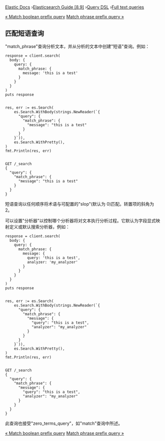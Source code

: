 

[Elastic Docs](/guide/) ›[Elasticsearch Guide [8.9]](index.md) ›[Query
DSL](query-dsl.md) ›[Full text queries](full-text-queries.md)

[« Match boolean prefix query](query-dsl-match-bool-prefix-query.md) [Match
phrase prefix query »](query-dsl-match-query-phrase-prefix.md)

## 匹配短语查询

"match_phrase"查询分析文本，并从分析的文本中创建"短语"查询。例如：

    
    
    response = client.search(
      body: {
        query: {
          match_phrase: {
            message: 'this is a test'
          }
        }
      }
    )
    puts response
    
    
    res, err := es.Search(
    	es.Search.WithBody(strings.NewReader(`{
    	  "query": {
    	    "match_phrase": {
    	      "message": "this is a test"
    	    }
    	  }
    	}`)),
    	es.Search.WithPretty(),
    )
    fmt.Println(res, err)
    
    
    GET /_search
    {
      "query": {
        "match_phrase": {
          "message": "this is a test"
        }
      }
    }

短语查询以任何顺序将术语与可配置的"slop"(默认为 0)匹配。转置项的斜角为 2。

可以设置"分析器"以控制哪个分析器将对文本执行分析过程。它默认为字段显式映射定义或默认搜索分析器，例如：

    
    
    response = client.search(
      body: {
        query: {
          match_phrase: {
            message: {
              query: 'this is a test',
              analyzer: 'my_analyzer'
            }
          }
        }
      }
    )
    puts response
    
    
    res, err := es.Search(
    	es.Search.WithBody(strings.NewReader(`{
    	  "query": {
    	    "match_phrase": {
    	      "message": {
    	        "query": "this is a test",
    	        "analyzer": "my_analyzer"
    	      }
    	    }
    	  }
    	}`)),
    	es.Search.WithPretty(),
    )
    fmt.Println(res, err)
    
    
    GET /_search
    {
      "query": {
        "match_phrase": {
          "message": {
            "query": "this is a test",
            "analyzer": "my_analyzer"
          }
        }
      }
    }

此查询也接受"zero_terms_query"，如"match"查询中所述。

[« Match boolean prefix query](query-dsl-match-bool-prefix-query.md) [Match
phrase prefix query »](query-dsl-match-query-phrase-prefix.md)
